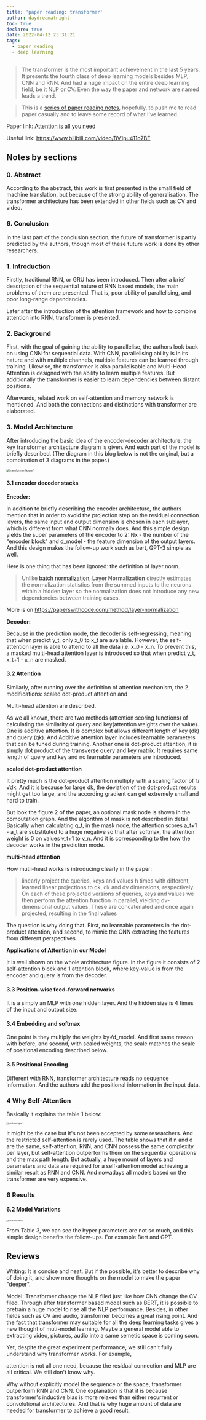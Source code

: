 ```yaml
---
title: 'paper reading: transformer'
author: daydreamatnight
toc: true
declare: true
date: 2022-04-12 23:31:21
tags:
  - paper reading
  - deep learning
---
```


> The transformer is the most important achievement in the last 5 years. It presents the fourth class of deep learning models besides MLP, CNN and RNN. And had a huge impact on the entire deep learning field, be it NLP or CV. Even the way the paper and network are named leads a trend.

> This is a [series of paper reading notes](https://daydreamatnight.github.io/2022/04/02/paper-reading-start/), hopefully, to push me to read paper casually and to leave some record of what I've learned.

<!-- more -->

Paper link: [Attention is all you need](https://proceedings.neurips.cc/paper/7181-attention-is-all-you-need) 

Useful link: https://www.bilibili.com/video/BV1pu411o7BE

## Notes by sections

### 0. Abstract 

According to the abstract, this work is first presented in the small field of machine translation, but because of the strong ability of generalisation. The transformer architecture has been extended in other fields such as CV and video.

### 6. Conclusion

In the last part of the conclusion section, the future of transformer is partly predicted by the authors, though most of these future work is done by other researchers.

### 1. Introduction

Firstly, traditional RNN, or GRU has been introduced. Then after a brief description of the sequential nature of RNN based models, the main problems of them are presented. That is, poor ability of parallelising, and poor long-range dependencies.

Later after the introduction of the attention framework and how to combine attention into RNN, transformer is presented.

### 2. Background

First, with the goal of gaining the ability to parallelise, the authors look back on using CNN for sequential data. With CNN, parallelising ability is in its nature and with multiple channels, multiple features can be learned through training. Likewise, the transformer is also parallelisable and Multi-Head Attention is designed with the ability to learn multiple features. But additionally the transformer is easier to learn dependencies between distant positions. 

Afterwards, related work on self-attention and memory network is mentioned. And both the connections and distinctions with transformer are elaborated.

### 3. Model Architecture

After introducing the basic idea of the encoder-decoder architecture, the key transformer architecture diagram is given. And each part of the model is briefly described. (The diagram in this blog below is not the original, but a combination of 3 diagrams in the paper.)

<img src="transformer.png" alt="transformer figure 1" style="zoom:50%;" />

#### 3.1 encoder decoder stacks

**Encoder:**

In addition to briefly describing the encoder architecture, the authors mention that in order to avoid the projection step on the residual connection layers, the same input and output dimension is chosen in each sublayer, which is different from what CNN normally does. And this simple design yields the super parameters of the encoder to 2: Nx - the number of the "encoder block" and d_model - the feature dimension of the output layers. And this design makes the follow-up work such as bert, GPT-3 simple as well.

Here is one thing that has been ignored: the definition of layer norm. 

> Unlike [batch normalization](https://paperswithcode.com/method/batch-normalization), **Layer Normalization** directly estimates the normalization statistics from the summed inputs to the neurons within a hidden layer so the normalization does not introduce any new dependencies between training cases. 

More is on https://paperswithcode.com/method/layer-normalization

**Decoder:**

Because in the prediction mode, the decoder is self-regressing, meaning that when predict y_t, only x_0 to x_t are available. However, the self-attention layer is able to attend to all the data i.e. x_0 - x_n. To prevent this, a masked multi-head attention layer is introduced so that when predict y_t, x_t+1 - x_n are masked.

#### 3.2 Attention

Similarly, after running over the definition of attention mechanism, the 2 modifications: scaled dot-product attention and 

Multi-head attention are described.

As we all known, there are two methods (attention scoring functions) of calculating the similarity of query and key(attention weights over the value). One is additive attention. It is complex but allows different length of key (dk) and query (qk). And Additive attention layer includes learnable parameters that can be tuned during training. Another one is dot-product attention, it is simply dot product of the transverse query and key matrix. It requires same length of query and key and no learnable parameters are introduced. 

**scaled dot-product attention**

It pretty much is the dot-product attention multiply with a scaling factor of 1/√dk. And it is because for large dk, the deviation of the dot-product results might get too large, and the according gradient can get extremely small and hard to train.

But look the figure 2 of the paper, an optional mask node is shown in the computation graph. And the algorithm of mask is not described in detail. Basically when calculating q_t, in the mask node, the attention scores a_t+1 - a_t are substituted to a huge negative so that after softmax, the attention weight is 0 on values v_t+1 to v_n. And it is corresponding to the how the decoder works in the prediction mode.

**multi-head attention**

How mutli-head works is introducing clearly in the paper:

> linearly project the queries, keys and values h times with different, learned linear projections to dk, dk and dv dimensions, respectively. On each of these projected versions of queries, keys and values we then perform the attention function in parallel, yielding dv-dimensional output values. These are concatenated and once again projected, resulting in the final values

The question is why doing that. First, no learnable parameters in the dot-product attention, and second, to mimic the CNN extracting the features from different perspectives.

**Applications of Attention in our Model**

It is well shown on the whole architecture figure. In the figure it consists of 2 self-attention block and 1 attention block, where key-value is from the encoder and query is from the decoder.

#### 3.3 Position-wise feed-forward networks

It is a simply an MLP with one hidden layer. And the hidden size is 4 times of the input and output size.

#### 3.4 Embedding and softmax

One point is they multiply the weights by√d_model. And first same reason with before, and second, with scaled weights, the scale matches the scale of positional encoding described below.

#### 3.5 Positional Encoding

Different with RNN, transformer architecture reads no sequence information. And the authors add the positional information in the input data.

### 4 Why Self-Attention

Basically it explains the table 1 below:

<img src="transformer table1.png" alt="transformer figure 1" style="zoom:30%;" />

It might be the case but it's not been accepted by some researchers. And the restricted self-attention is rarely used. The table shows that if n and d are the same, self-attention, RNN, and CNN possess the same complexity per layer, but self-attention outperforms them on the sequential operations and the max path length. But actually, a huge mount of layers and parameters  and data are required for a self-attention model achieving a similar result as RNN and CNN. And nowadays all models based on the transformer are very expensive. 

### 6 Results

#### 6.2 Model Variations

<img src="transformer table 3.png" alt="transformer table 3" style="zoom:30%;" />

From Table 3, we can see the hyper parameters are not so much, and this simple design benefits the follow-ups. For example Bert and GPT.

## Reviews

Writing: It is concise and neat. But if the possible, it's better to describe why of doing it, and show more thoughts on the model to make the paper "deeper". 

Model: Transformer change the NLP filed just like how CNN change the CV filed. Through after transformer based model such as BERT, it is possible to pretrain a huge model to rise all the NLP performance. Besides, in other fields such as CV and audio, transformer becomes a great rising point. And the fact that transformer may suitable for all the deep learning tasks gives a new thought of muti-model learning. Maybe a general model able to extracting video, pictures, audio into a same semetic space is coming soon.

Yet, despite the great experiment performance, we still can't fully understand why transformer works. For example, 

attention is not all one need, because the residual connection and MLP are all critical. We still don't know why.

Why without explicitly model the sequence or the space, transformer outperform RNN and CNN. One explanation is that it is because transformer's inductive bias is more relaxed than either recurrent or convolutional architectures. And that is why huge amount of data are needed for transformer to achieve a good result.
